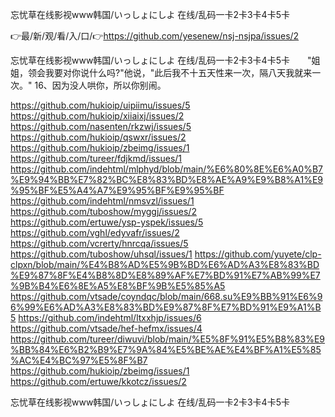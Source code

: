 忘忧草在线影视www韩国/いっしょにしよ 在线/乱码一卡2卡3卡4卡5卡

👉最/新/观/看/入/口/👉https://github.com/yesenew/nsj-nsjpa/issues/2

忘忧草在线影视www韩国/いっしょにしよ 在线/乱码一卡2卡3卡4卡5卡　　"姐姐，领会我要对你说什么吗?"他说，"此后我不十五天性来一次，隔八天我就来一次。"
	16、因为没人哄你，所以你别闹。


https://github.com/hukioip/uipiimu/issues/5
https://github.com/hukioip/xiiaixj/issues/2
https://github.com/nasenten/rkzwj/issues/5
https://github.com/hukioip/qswxr/issues/2
https://github.com/hukioip/zbeimg/issues/1
https://github.com/tureer/fdjkmd/issues/1
https://github.com/indehtml/mlphyd/blob/main/%E6%80%8E%E6%A0%B7%E9%94%BB%E7%82%BC%E8%83%BD%E8%AE%A9%E9%B8%A1%E9%95%BF%E5%A4%A7%E9%95%BF%E9%95%BF
https://github.com/indehtml/nmsvzl/issues/1
https://github.com/tuboshow/myggj/issues/2
https://github.com/ertuwe/ysp-yspek/issues/5
https://github.com/vghl/edyvafr/issues/2
https://github.com/vcrerty/hnrcqa/issues/5
https://github.com/tuboshow/uhsql/issues/1
https://github.com/yuyete/clp-clpxn/blob/main/%E4%B8%AD%E5%9B%BD%E6%AD%A3%E8%83%BD%E9%87%8F%E4%B8%8D%E8%89%AF%E7%BD%91%E7%AB%99%E7%9B%B4%E6%8E%A5%E8%BF%9B%E5%85%A5
https://github.com/vtsade/coyndqc/blob/main/668.su%E9%BB%91%E6%96%99%E6%AD%A3%E8%83%BD%E9%87%8F%E7%BD%91%E9%A1%B5
https://github.com/indehtml/ltxxhjp/issues/6
https://github.com/vtsade/hef-hefmx/issues/4
https://github.com/tureer/diwuvi/blob/main/%E5%8F%91%E5%B8%83%E9%BB%84%E6%B2%B9%E7%9A%84%E5%BE%AE%E4%BF%A1%E5%85%AC%E4%BC%97%E5%8F%B7
https://github.com/hukioip/zbeimg/issues/1
https://github.com/ertuwe/kkotcz/issues/2

忘忧草在线影视www韩国/いっしょにしよ 在线/乱码一卡2卡3卡4卡5卡

